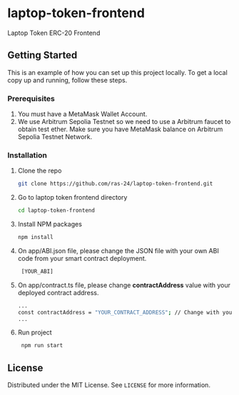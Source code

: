 # laptop-token-frontend
Laptop Token ERC-20 Frontend

## Getting Started
This is an example of how you can set up this project locally. To get a local copy up and running, follow these steps.

### Prerequisites
1. You must have a MetaMask Wallet Account.
2. We use Arbitrum Sepolia Testnet so we need to use a Arbitrum faucet to obtain test ether.
Make sure you have MetaMask balance on Arbitrum Sepolia Testnet Network.

### Installation
1. Clone the repo
   ```sh
   git clone https://github.com/ras-24/laptop-token-frontend.git
   ```
2. Go to laptop token frontend directory
   ```sh
   cd laptop-token-frontend
   ```
3. Install NPM packages
   ```sh
   npm install
   ```
4. On app/ABI.json file, please change the JSON file with your own ABI code from your smart contract deployment.
   ```sh
    [YOUR_ABI]
   ```
5. On app/contract.ts file, please change **contractAddress** value with your deployed contract address.
   ```sh
   ...
   const contractAddress = "YOUR_CONTRACT_ADDRESS"; // Change with your Contract Address
   ...
   ```
6. Run project
   ```sh
    npm run start
   ```

## License

Distributed under the MIT License. See `LICENSE` for more information.
